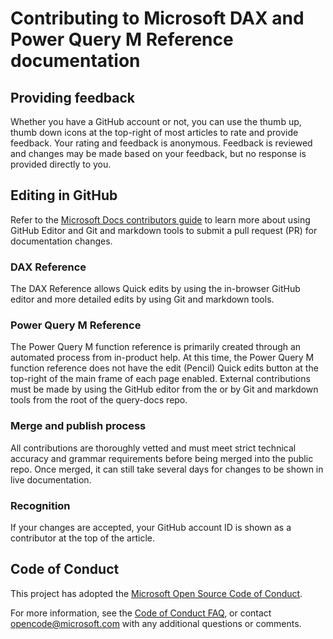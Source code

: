 # Contributing to Microsoft DAX and Power Query M Reference documentation

## Providing feedback

Whether you have a GitHub account or not, you can use the thumb up, thumb down icons at the top-right of most articles to rate and provide feedback. Your rating and feedback is anonymous. Feedback is reviewed and changes may be made based on your feedback, but no response is provided directly to you.

## Editing in GitHub

Refer to the [Microsoft Docs contributors guide](https://docs.microsoft.com/contribute) to learn more about using GitHub Editor and Git and markdown tools to submit a pull request (PR) for documentation changes.

### DAX Reference

The DAX Reference allows Quick edits by using the in-browser GitHub editor and more detailed edits by using Git and markdown tools.

### Power Query M Reference

The Power Query M function reference is primarily created through an automated process from in-product help. At this time, the Power Query M function reference does not have the edit (Pencil) Quick edits button at the top-right of the main frame of each page enabled. External contributions must be made by using the GitHub editor from the or by Git and markdown tools from the root of the query-docs repo.

### Merge and publish process

All contributions are thoroughly vetted and must meet strict technical accuracy and grammar requirements before being merged into the public repo. Once merged, it can still take several days for changes to be shown in live documentation.

### Recognition

If your changes are accepted, your GitHub account ID is shown as a contributor at the top of the article.

## Code of Conduct

This project has adopted the [Microsoft Open Source Code of Conduct](https://opensource.microsoft.com/codeofconduct/).

For more information, see the [Code of Conduct FAQ](https://opensource.microsoft.com/codeofconduct/faq/), or contact [opencode@microsoft.com](mailto:opencode@microsoft.com) with any additional questions or comments.